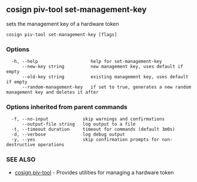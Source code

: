 ## cosign piv-tool set-management-key

sets the management key of a hardware token

```
cosign piv-tool set-management-key [flags]
```

### Options

```
  -h, --help                    help for set-management-key
      --new-key string          new management key, uses default if empty
      --old-key string          existing management key, uses default if empty
      --random-management-key   if set to true, generates a new random management key and deletes it after
```

### Options inherited from parent commands

```
  -f, --no-input             skip warnings and confirmations
      --output-file string   log output to a file
  -t, --timeout duration     timeout for commands (default 3m0s)
  -d, --verbose              log debug output
  -y, --yes                  skip confirmation prompts for non-destructive operations
```

### SEE ALSO

* [cosign piv-tool](cosign_piv-tool.md)	 - Provides utilities for managing a hardware token

